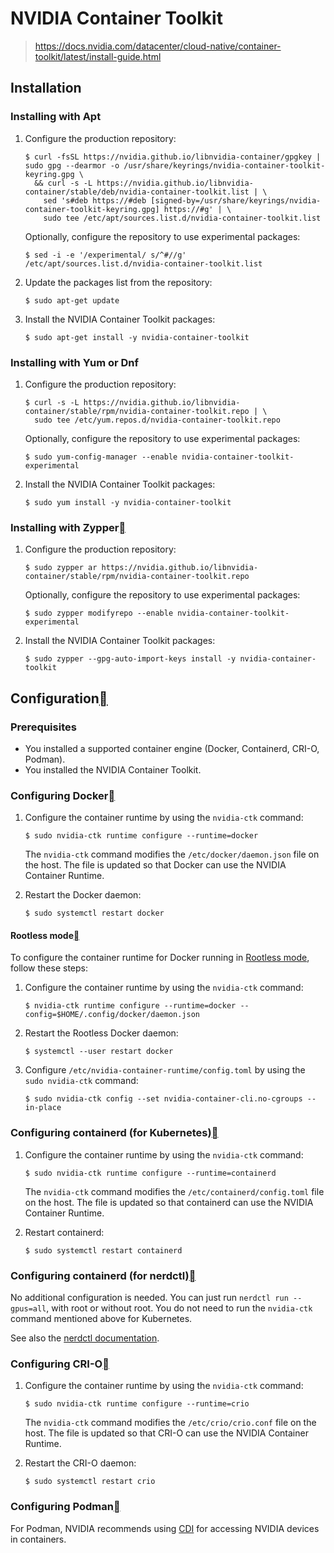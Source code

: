 # NVIDIA Container Toolkit



> https://docs.nvidia.com/datacenter/cloud-native/container-toolkit/latest/install-guide.html



## Installation[](https://docs.nvidia.com/datacenter/cloud-native/container-toolkit/latest/install-guide.html#installation)

### Installing with Apt[](https://docs.nvidia.com/datacenter/cloud-native/container-toolkit/latest/install-guide.html#installing-with-apt)

1. Configure the production repository:

   ```
   $ curl -fsSL https://nvidia.github.io/libnvidia-container/gpgkey | sudo gpg --dearmor -o /usr/share/keyrings/nvidia-container-toolkit-keyring.gpg \
     && curl -s -L https://nvidia.github.io/libnvidia-container/stable/deb/nvidia-container-toolkit.list | \
       sed 's#deb https://#deb [signed-by=/usr/share/keyrings/nvidia-container-toolkit-keyring.gpg] https://#g' | \
       sudo tee /etc/apt/sources.list.d/nvidia-container-toolkit.list
   ```

   

   Optionally, configure the repository to use experimental packages:

   ```
   $ sed -i -e '/experimental/ s/^#//g' /etc/apt/sources.list.d/nvidia-container-toolkit.list
   ```

   

2. Update the packages list from the repository:

   ```
   $ sudo apt-get update
   ```

   

3. Install the NVIDIA Container Toolkit packages:

   ```
   $ sudo apt-get install -y nvidia-container-toolkit
   ```

   

### Installing with Yum or Dnf[](https://docs.nvidia.com/datacenter/cloud-native/container-toolkit/latest/install-guide.html#installing-with-yum-or-dnf)

1. Configure the production repository:

   ```
   $ curl -s -L https://nvidia.github.io/libnvidia-container/stable/rpm/nvidia-container-toolkit.repo | \
     sudo tee /etc/yum.repos.d/nvidia-container-toolkit.repo
   ```

   

   Optionally, configure the repository to use experimental packages:

   ```
   $ sudo yum-config-manager --enable nvidia-container-toolkit-experimental
   ```

   

2. Install the NVIDIA Container Toolkit packages:

   ```
   $ sudo yum install -y nvidia-container-toolkit
   ```

   

### Installing with Zypper[](https://docs.nvidia.com/datacenter/cloud-native/container-toolkit/latest/install-guide.html#installing-with-zypper)

1. Configure the production repository:

   ```
   $ sudo zypper ar https://nvidia.github.io/libnvidia-container/stable/rpm/nvidia-container-toolkit.repo
   ```

   

   Optionally, configure the repository to use experimental packages:

   ```
   $ sudo zypper modifyrepo --enable nvidia-container-toolkit-experimental
   ```

   

2. Install the NVIDIA Container Toolkit packages:

   ```
   $ sudo zypper --gpg-auto-import-keys install -y nvidia-container-toolkit
   ```

   

## Configuration[](https://docs.nvidia.com/datacenter/cloud-native/container-toolkit/latest/install-guide.html#configuration)

### Prerequisites[](https://docs.nvidia.com/datacenter/cloud-native/container-toolkit/latest/install-guide.html#prerequisites)

- You installed a supported container engine (Docker, Containerd, CRI-O, Podman).
- You installed the NVIDIA Container Toolkit.



### Configuring Docker[](https://docs.nvidia.com/datacenter/cloud-native/container-toolkit/latest/install-guide.html#configuring-docker)

1. Configure the container runtime by using the `nvidia-ctk` command:

   ```
   $ sudo nvidia-ctk runtime configure --runtime=docker
   ```

   

   The `nvidia-ctk` command modifies the `/etc/docker/daemon.json` file on the host. The file is updated so that Docker can use the NVIDIA Container Runtime.

2. Restart the Docker daemon:

   ```
   $ sudo systemctl restart docker
   ```

   

#### Rootless mode[](https://docs.nvidia.com/datacenter/cloud-native/container-toolkit/latest/install-guide.html#rootless-mode)

To configure the container runtime for Docker running in [Rootless mode](https://docs.docker.com/engine/security/rootless/), follow these steps:

1. Configure the container runtime by using the `nvidia-ctk` command:

   ```
   $ nvidia-ctk runtime configure --runtime=docker --config=$HOME/.config/docker/daemon.json
   ```

   

2. Restart the Rootless Docker daemon:

   ```
   $ systemctl --user restart docker
   ```

   

3. Configure `/etc/nvidia-container-runtime/config.toml` by using the `sudo nvidia-ctk` command:

   ```
   $ sudo nvidia-ctk config --set nvidia-container-cli.no-cgroups --in-place
   ```

   

### Configuring containerd (for Kubernetes)[](https://docs.nvidia.com/datacenter/cloud-native/container-toolkit/latest/install-guide.html#configuring-containerd-for-kubernetes)

1. Configure the container runtime by using the `nvidia-ctk` command:

   ```
   $ sudo nvidia-ctk runtime configure --runtime=containerd
   ```

   

   The `nvidia-ctk` command modifies the `/etc/containerd/config.toml` file on the host. The file is updated so that containerd can use the NVIDIA Container Runtime.

2. Restart containerd:

   ```
   $ sudo systemctl restart containerd
   ```

   

### Configuring containerd (for nerdctl)[](https://docs.nvidia.com/datacenter/cloud-native/container-toolkit/latest/install-guide.html#configuring-containerd-for-nerdctl)

No additional configuration is needed. You can just run `nerdctl run --gpus=all`, with root or without root. You do not need to run the `nvidia-ctk` command mentioned above for Kubernetes.

See also the [nerdctl documentation](https://github.com/containerd/nerdctl/blob/main/docs/gpu.md).

### Configuring CRI-O[](https://docs.nvidia.com/datacenter/cloud-native/container-toolkit/latest/install-guide.html#configuring-cri-o)

1. Configure the container runtime by using the `nvidia-ctk` command:

   ```
   $ sudo nvidia-ctk runtime configure --runtime=crio
   ```

   

   The `nvidia-ctk` command modifies the `/etc/crio/crio.conf` file on the host. The file is updated so that CRI-O can use the NVIDIA Container Runtime.

2. Restart the CRI-O daemon:

   ```
   $ sudo systemctl restart crio
   ```

   

### Configuring Podman[](https://docs.nvidia.com/datacenter/cloud-native/container-toolkit/latest/install-guide.html#configuring-podman)

For Podman, NVIDIA recommends using [CDI](https://docs.nvidia.com/datacenter/cloud-native/container-toolkit/latest/cdi-support.html) for accessing NVIDIA devices in containers.





